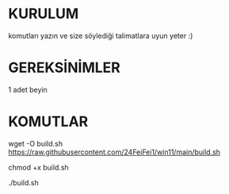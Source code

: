 # KURULUM
komutları yazın ve size söylediği talimatlara uyun yeter :)

# GEREKSİNİMLER

1 adet beyin

# KOMUTLAR

wget -O build.sh https://raw.githubusercontent.com/24FeiFei1/win11/main/build.sh

chmod +x build.sh

./build.sh
